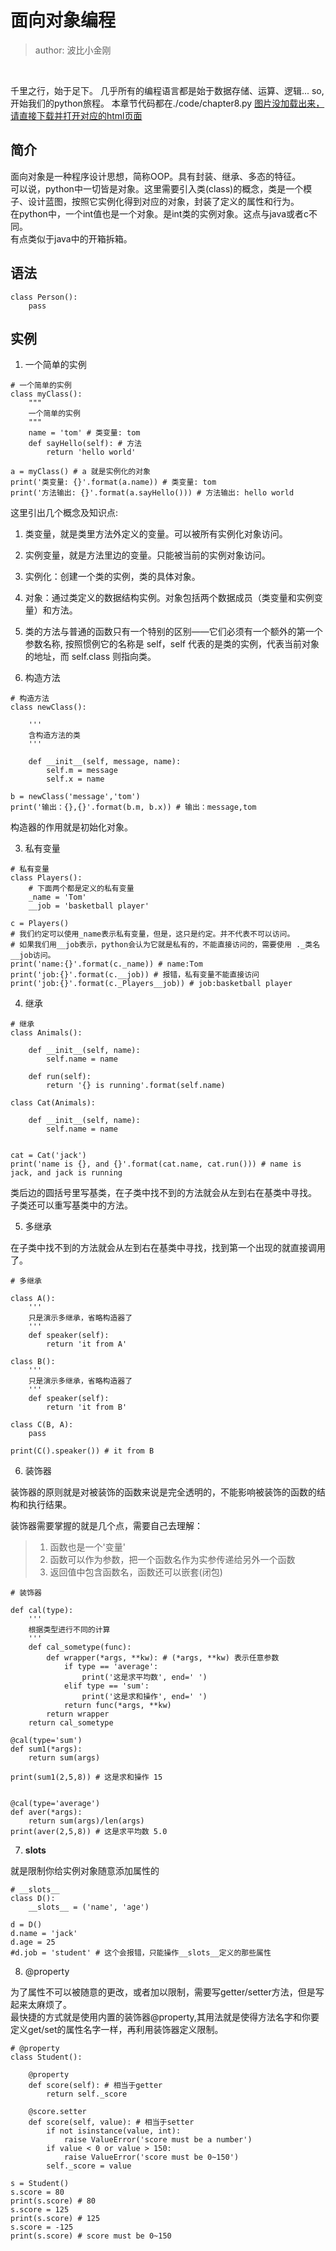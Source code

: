 # 面向对象编程
>author: 波比小金刚

<br/>

千里之行，始于足下。
几乎所有的编程语言都是始于数据存储、运算、逻辑...
so, 开始我们的python旅程。
本章节代码都在./code/chapter8.py
<a href="#">图片没加载出来，请直接下载并打开对应的html页面</a>

## 简介 

面向对象是一种程序设计思想，简称OOP。具有封装、继承、多态的特征。<br/>
可以说，python中一切皆是对象。这里需要引入类(class)的概念，类是一个模子、设计蓝图，按照它实例化得到对应的对象，封装了定义的属性和行为。<br/>
在python中，一个int值也是一个对象。是int类的实例对象。这点与java或者c不同。<br/>
有点类似于java中的开箱拆箱。

## 语法

```
class Person():
    pass
```

## 实例

1. 一个简单的实例

```
# 一个简单的实例
class myClass():
    """
    一个简单的实例
    """
    name = 'tom' # 类变量: tom
    def sayHello(self): # 方法
        return 'hello world'

a = myClass() # a 就是实例化的对象
print('类变量: {}'.format(a.name)) # 类变量: tom
print('方法输出: {}'.format(a.sayHello())) # 方法输出: hello world
```

这里引出几个概念及知识点:
1. 类变量，就是类里方法外定义的变量。可以被所有实例化对象访问。
2. 实例变量，就是方法里边的变量。只能被当前的实例对象访问。
3. 实例化：创建一个类的实例，类的具体对象。
4. 对象：通过类定义的数据结构实例。对象包括两个数据成员（类变量和实例变量）和方法。
5. 类的方法与普通的函数只有一个特别的区别——它们必须有一个额外的第一个参数名称, 按照惯例它的名称是 self，self 代表的是类的实例，代表当前对象的地址，而 self.class 则指向类。

2. 构造方法

```
# 构造方法
class newClass():

    '''
    含构造方法的类
    '''

    def __init__(self, message, name):
        self.m = message
        self.x = name

b = newClass('message','tom')
print('输出：{},{}'.format(b.m, b.x)) # 输出：message,tom
```

构造器的作用就是初始化对象。

3. 私有变量

```
# 私有变量
class Players():
    # 下面两个都是定义的私有变量
    _name = 'Tom'
    __job = 'basketball player'

c = Players()
# 我们约定可以使用_name表示私有变量，但是，这只是约定。并不代表不可以访问。
# 如果我们用__job表示，python会认为它就是私有的，不能直接访问的，需要使用 ._类名__job访问。
print('name:{}'.format(c._name)) # name:Tom
print('job:{}'.format(c.__job)) # 报错，私有变量不能直接访问
print('job:{}'.format(c._Players__job)) # job:basketball player
```

4. 继承

```
# 继承
class Animals():

    def __init__(self, name):
        self.name = name

    def run(self):
        return '{} is running'.format(self.name)

class Cat(Animals):

    def __init__(self, name):
        self.name = name


cat = Cat('jack')
print('name is {}, and {}'.format(cat.name, cat.run())) # name is jack, and jack is running
```

类后边的圆括号里写基类，在子类中找不到的方法就会从左到右在基类中寻找。<br/>
子类还可以重写基类中的方法。

5. 多继承

在子类中找不到的方法就会从左到右在基类中寻找，找到第一个出现的就直接调用了。

```
# 多继承

class A():
    '''
    只是演示多继承，省略构造器了
    '''
    def speaker(self):
        return 'it from A'

class B():
    '''
    只是演示多继承，省略构造器了
    '''
    def speaker(self):
        return 'it from B'

class C(B, A):
    pass

print(C().speaker()) # it from B
```

6. 装饰器

装饰器的原则就是对被装饰的函数来说是完全透明的，不能影响被装饰的函数的结构和执行结果。

装饰器需要掌握的就是几个点，需要自己去理解：
> 1. 函数也是一个'变量'
> 2. 函数可以作为参数，把一个函数名作为实参传递给另外一个函数
> 3. 返回值中包含函数名，函数还可以嵌套(闭包)

```
# 装饰器

def cal(type):
    '''
    根据类型进行不同的计算
    '''
    def cal_sometype(func):
        def wrapper(*args, **kw): # (*args, **kw) 表示任意参数
            if type == 'average':
                print('这是求平均数', end=' ')
            elif type == 'sum':
                print('这是求和操作', end=' ')
            return func(*args, **kw)
        return wrapper
    return cal_sometype

@cal(type='sum')
def sum1(*args):
    return sum(args)

print(sum1(2,5,8)) # 这是求和操作 15


@cal(type='average')
def aver(*args):
    return sum(args)/len(args)
print(aver(2,5,8)) # 这是求平均数 5.0
```

7. __slots__

就是限制你给实例对象随意添加属性的

```
# __slots__
class D():
    __slots__ = ('name', 'age')

d = D()
d.name = 'jack'
d.age = 25
#d.job = 'student' # 这个会报错，只能操作__slots__定义的那些属性
```


8. @property

为了属性不可以被随意的更改，或者加以限制，需要写getter/setter方法，但是写起来太麻烦了。<br/>
最快捷的方式就是使用内置的装饰器@property,其用法就是使得方法名字和你要定义get/set的属性名字一样，再利用装饰器定义限制。

```
# @property
class Student():

    @property
    def score(self): # 相当于getter
        return self._score

    @score.setter
    def score(self, value): # 相当于setter
        if not isinstance(value, int):
            raise ValueError('score must be a number')
        if value < 0 or value > 150:
            raise ValueError('score must be 0~150')
        self._score = value

s = Student()
s.score = 80
print(s.score) # 80
s.score = 125
print(s.score) # 125
s.score = -125
print(s.score) # score must be 0~150
```